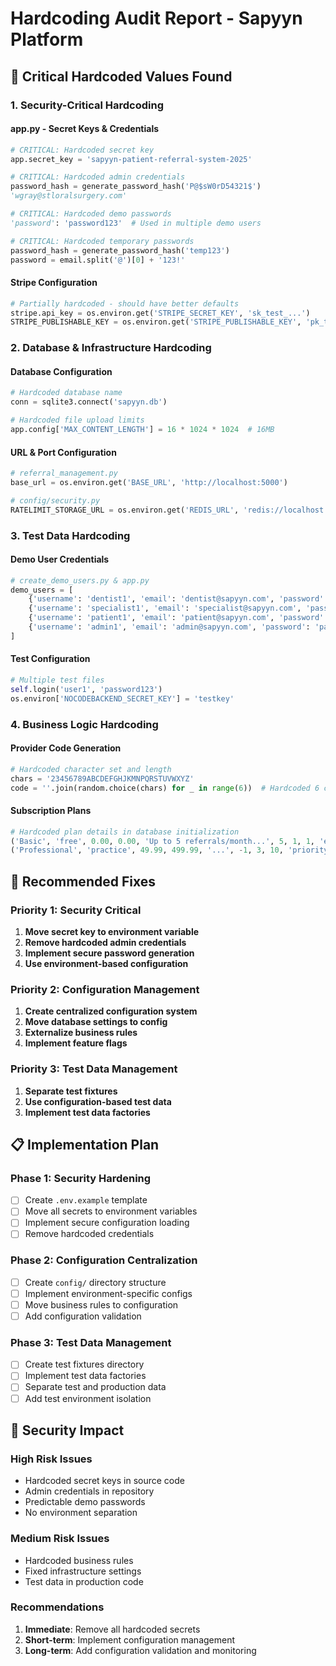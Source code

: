 # Hardcoding Audit Report - Sapyyn Platform

## 🚨 **Critical Hardcoded Values Found**

### **1. Security-Critical Hardcoding**

#### **app.py - Secret Keys & Credentials**
```python
# CRITICAL: Hardcoded secret key
app.secret_key = 'sapyyn-patient-referral-system-2025'

# CRITICAL: Hardcoded admin credentials
password_hash = generate_password_hash('P@$sW0rD54321$')
'wgray@stloralsurgery.com'

# CRITICAL: Hardcoded demo passwords
'password': 'password123'  # Used in multiple demo users

# CRITICAL: Hardcoded temporary passwords
password_hash = generate_password_hash('temp123')
password = email.split('@')[0] + '123!'
```

#### **Stripe Configuration**
```python
# Partially hardcoded - should have better defaults
stripe.api_key = os.environ.get('STRIPE_SECRET_KEY', 'sk_test_...')
STRIPE_PUBLISHABLE_KEY = os.environ.get('STRIPE_PUBLISHABLE_KEY', 'pk_test_...')
```

### **2. Database & Infrastructure Hardcoding**

#### **Database Configuration**
```python
# Hardcoded database name
conn = sqlite3.connect('sapyyn.db')

# Hardcoded file upload limits
app.config['MAX_CONTENT_LENGTH'] = 16 * 1024 * 1024  # 16MB
```

#### **URL & Port Configuration**
```python
# referral_management.py
base_url = os.environ.get('BASE_URL', 'http://localhost:5000')

# config/security.py
RATELIMIT_STORAGE_URL = os.environ.get('REDIS_URL', 'redis://localhost:6379')
```

### **3. Test Data Hardcoding**

#### **Demo User Credentials**
```python
# create_demo_users.py & app.py
demo_users = [
    {'username': 'dentist1', 'email': 'dentist@sapyyn.com', 'password': 'password123'},
    {'username': 'specialist1', 'email': 'specialist@sapyyn.com', 'password': 'password123'},
    {'username': 'patient1', 'email': 'patient@sapyyn.com', 'password': 'password123'},
    {'username': 'admin1', 'email': 'admin@sapyyn.com', 'password': 'password123'}
]
```

#### **Test Configuration**
```python
# Multiple test files
self.login('user1', 'password123')
os.environ['NOCODEBACKEND_SECRET_KEY'] = 'testkey'
```

### **4. Business Logic Hardcoding**

#### **Provider Code Generation**
```python
# Hardcoded character set and length
chars = '23456789ABCDEFGHJKMNPQRSTUVWXYZ'
code = ''.join(random.choice(chars) for _ in range(6))  # Hardcoded 6 chars
```

#### **Subscription Plans**
```python
# Hardcoded plan details in database initialization
('Basic', 'free', 0.00, 0.00, 'Up to 5 referrals/month...', 5, 1, 1, 'email'),
('Professional', 'practice', 49.99, 499.99, '...', -1, 3, 10, 'priority'),
```

## 🔧 **Recommended Fixes**

### **Priority 1: Security Critical**

1. **Move secret key to environment variable**
2. **Remove hardcoded admin credentials**
3. **Implement secure password generation**
4. **Use environment-based configuration**

### **Priority 2: Configuration Management**

1. **Create centralized configuration system**
2. **Move database settings to config**
3. **Externalize business rules**
4. **Implement feature flags**

### **Priority 3: Test Data Management**

1. **Separate test fixtures**
2. **Use configuration-based test data**
3. **Implement test data factories**

## 📋 **Implementation Plan**

### **Phase 1: Security Hardening**
- [ ] Create `.env.example` template
- [ ] Move all secrets to environment variables
- [ ] Implement secure configuration loading
- [ ] Remove hardcoded credentials

### **Phase 2: Configuration Centralization**
- [ ] Create `config/` directory structure
- [ ] Implement environment-specific configs
- [ ] Move business rules to configuration
- [ ] Add configuration validation

### **Phase 3: Test Data Management**
- [ ] Create test fixtures directory
- [ ] Implement test data factories
- [ ] Separate test and production data
- [ ] Add test environment isolation

## 🎯 **Security Impact**

### **High Risk Issues**
- Hardcoded secret keys in source code
- Admin credentials in repository
- Predictable demo passwords
- No environment separation

### **Medium Risk Issues**
- Hardcoded business rules
- Fixed infrastructure settings
- Test data in production code

### **Recommendations**
1. **Immediate**: Remove all hardcoded secrets
2. **Short-term**: Implement configuration management
3. **Long-term**: Add configuration validation and monitoring
